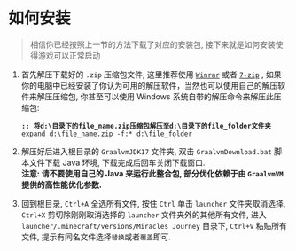 # 如何安装

> 相信你已经按照上一节的方法下载了对应的安装包, 接下来就是如何安装使得游戏可以正常启动

1.  首先解压下载好的 `.zip` 压缩包文件, 这里推荐使用 [`Winrar`](https://www.win-rar.com/download.html?\&L=7) 或者 [`7-zip`](https://sparanoid.com/lab/7z/) , 如果你的电脑中已经安装了你认为可用的解压软件，当然也可以使用自己的解压软件来解压压缩包, 你甚至可以使用 Windows 系统自带的解压命令来解压此压缩包:

    <pre class="language-batch"><code class="lang-batch"><strong>:: 将d:\目录下的file_name.zip压缩包解压至d:\目录下的file_folder文件夹
    </strong>expand d:\file_name.zip -f:* d:\file_folder
    </code></pre>
2. 解压好后进入根目录的 `GraalvmJDK17` 文件夹, 双击 `GraalvmDownload.bat` 脚本文件下载 Java 环境, 下载完成后回车关闭下载窗口.\
   **注意: 请不要使用自己的 Java 来运行此整合包, 部分优化依赖于由 `GraalvmVM` 提供的高性能优化参数.**
3. 回到根目录, `Ctrl+A` 全选所有文件, 按住 `Ctrl` 单击 `launcher` 文件夹取消选择, `Ctrl+X` 剪切除刚刚取消选择的 `launcher` 文件夹外的其他所有文件, 进入 `launcher/.minecraft/versions/Miracles Journey` 目录下, `Ctrl+V` 粘贴所有文件, 提示有同名文件选择`替换`或者`覆盖`即可.

